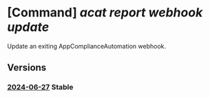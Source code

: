 # [Command] _acat report webhook update_

Update an exiting AppComplianceAutomation webhook.

## Versions

### [2024-06-27](/Resources/mgmt-plane/L3Byb3ZpZGVycy9taWNyb3NvZnQuYXBwY29tcGxpYW5jZWF1dG9tYXRpb24vcmVwb3J0cy97fS93ZWJob29rcy97fQ==/2024-06-27.xml) **Stable**

<!-- mgmt-plane /providers/microsoft.appcomplianceautomation/reports/{}/webhooks/{} 2024-06-27 -->
